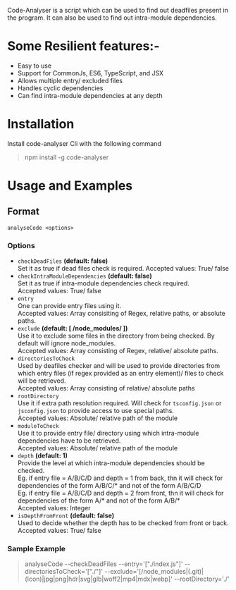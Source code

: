 Code-Analyser is a script which can be used to find out deadfiles present in the program. It can also be used to find out intra-module dependencies.
<br>

# Some Resilient features:-

- Easy to use
- Support for CommonJs, ES6, TypeScript, and JSX
- Allows multiple entry/ excluded files
- Handles cyclic dependencies
- Can find intra-module dependencies at any depth

# Installation

Install code-analyser Cli with the following command

> npm install -g code-analyser

# Usage and Examples

## Format

`analyseCode <options>`

### Options

- `checkDeadFiles` **(default: false)** \
   Set it as true if dead files check is required.
  Accepted values: True/ false
- `checkIntraModuleDependencies` **(default: false)** \
   Set it as true if intra-module dependencies check required. \
   Accepted values: True/ false
- `entry` \
  One can provide entry files using it. \
  Accepted values: Array consisiting of Regex, relative paths, or absolute paths.
- `exclude` **(default: [ /node_modules/ ])** \
  Use it to exclude some files in the directory from being checked. By default will ignore node_modules. \
  Accepted values: Array consisting of Regex, relative/ absolute paths.
- `directoriesToCheck` \
  Used by deafiles checker and will be used to provide directories from which entry files (if regex provided as an entry element)/ files to check will be retrieved. \
  Accepted values: Array consisting of relative/ absolute paths
- `rootDirectory` \
   Use it if extra path resolution required. Will check for `tsconfig.json` or `jsconfig.json` to provide access to use special paths. \
   Accepted values: Absolute/ relative path of the module
- `moduleToCheck` \
   Use it to provide entry file/ directory using which intra-module dependencies have to be retrieved. \
   Accepted values: Absolute/ relative path of the module
- `depth` **(default: 1)** \
  Provide the level at which intra-module dependencies should be checked. \
  Eg. if entry file = A/B/C/D and depth = 1 from back, thn it will check for dependencies of the form A/B/C/* and not of the form A/B/C/D \
  Eg. if entry file = A/B/C/D and depth = 2 from front, thn it will check for dependencies of the form A/* and not of the form A/B/* \
  Accepted values: Integer
- `isDepthFromFront` **(default: false)** \
  Used to decide whether the depth has to be checked from front or back. \
  Accepted values: True/ false


### Sample Example

> analyseCode --checkDeadFiles --entry='["./index.js"]' --directoriesToCheck='["./"]' --exclude='[/node_modules|(\.git)|(Icon)|jpg|png|hdr|svg|glb|woff2|mp4|mdx|webp]' --rootDirectory='./'